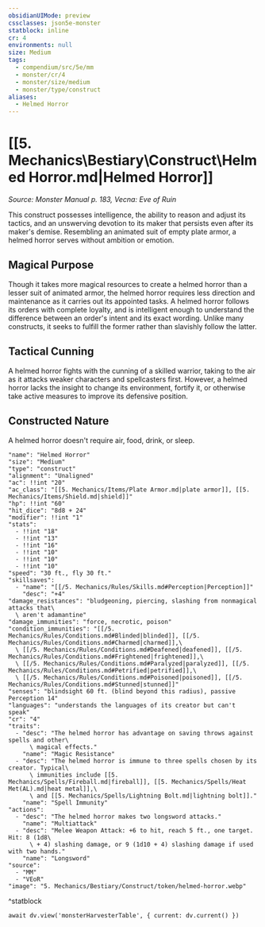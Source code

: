 ```yaml
---
obsidianUIMode: preview
cssclasses: json5e-monster
statblock: inline
cr: 4
environments: null
size: Medium
tags:
  - compendium/src/5e/mm
  - monster/cr/4
  - monster/size/medium
  - monster/type/construct
aliases:
  - Helmed Horror
---
```

# [[5. Mechanics\Bestiary\Construct\Helmed Horror.md|Helmed Horror]]
*Source: Monster Manual p. 183, Vecna: Eve of Ruin*

This construct possesses intelligence, the ability to reason and adjust its tactics, and an unswerving devotion to its maker that persists even after its maker's demise. Resembling an animated suit of empty plate armor, a helmed horror serves without ambition or emotion.

## Magical Purpose

Though it takes more magical resources to create a helmed horror than a lesser suit of animated armor, the helmed horror requires less direction and maintenance as it carries out its appointed tasks. A helmed horror follows its orders with complete loyalty, and is intelligent enough to understand the difference between an order's intent and its exact wording. Unlike many constructs, it seeks to fulfill the former rather than slavishly follow the latter.

## Tactical Cunning

A helmed horror fights with the cunning of a skilled warrior, taking to the air as it attacks weaker characters and spellcasters first. However, a helmed horror lacks the insight to change its environment, fortify it, or otherwise take active measures to improve its defensive position.

## Constructed Nature

A helmed horror doesn't require air, food, drink, or sleep.

```statblock
"name": "Helmed Horror"
"size": "Medium"
"type": "construct"
"alignment": "Unaligned"
"ac": !!int "20"
"ac_class": "[[5. Mechanics/Items/Plate Armor.md|plate armor]], [[5. Mechanics/Items/Shield.md|shield]]"
"hp": !!int "60"
"hit_dice": "8d8 + 24"
"modifier": !!int "1"
"stats":
  - !!int "18"
  - !!int "13"
  - !!int "16"
  - !!int "10"
  - !!int "10"
  - !!int "10"
"speed": "30 ft., fly 30 ft."
"skillsaves":
  - "name": "[[/5. Mechanics/Rules/Skills.md#Perception|Perception]]"
    "desc": "+4"
"damage_resistances": "bludgeoning, piercing, slashing from nonmagical attacks that\
  \ aren't adamantine"
"damage_immunities": "force, necrotic, poison"
"condition_immunities": "[[/5. Mechanics/Rules/Conditions.md#Blinded|blinded]], [[/5. Mechanics/Rules/Conditions.md#Charmed|charmed]],\
  \ [[/5. Mechanics/Rules/Conditions.md#Deafened|deafened]], [[/5. Mechanics/Rules/Conditions.md#Frightened|frightened]],\
  \ [[/5. Mechanics/Rules/Conditions.md#Paralyzed|paralyzed]], [[/5. Mechanics/Rules/Conditions.md#Petrified|petrified]],\
  \ [[/5. Mechanics/Rules/Conditions.md#Poisoned|poisoned]], [[/5. Mechanics/Rules/Conditions.md#Stunned|stunned]]"
"senses": "blindsight 60 ft. (blind beyond this radius), passive Perception 14"
"languages": "understands the languages of its creator but can't speak"
"cr": "4"
"traits":
  - "desc": "The helmed horror has advantage on saving throws against spells and other\
      \ magical effects."
    "name": "Magic Resistance"
  - "desc": "The helmed horror is immune to three spells chosen by its creator. Typical\
      \ immunities include [[5. Mechanics/Spells/Fireball.md|fireball]], [[5. Mechanics/Spells/Heat Met(AL).md|heat metal]],\
      \ and [[5. Mechanics/Spells/Lightning Bolt.md|lightning bolt]]."
    "name": "Spell Immunity"
"actions":
  - "desc": "The helmed horror makes two longsword attacks."
    "name": "Multiattack"
  - "desc": "Melee Weapon Attack: +6 to hit, reach 5 ft., one target. Hit: 8 (1d8\
      \ + 4) slashing damage, or 9 (1d10 + 4) slashing damage if used with two hands."
    "name": "Longsword"
"source":
  - "MM"
  - "VEoR"
"image": "5. Mechanics/Bestiary/Construct/token/helmed-horror.webp"
```
^statblock

```dataviewjs
await dv.view('monsterHarvesterTable', { current: dv.current() })
```
